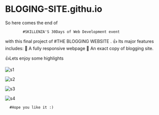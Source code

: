 # BLOGING-SITE.githu.io





So here comes the  end of  

            #SKILLENZA'S 30Days of Web Development event 
  
with this final project of #THE BLOGGING WEBSITE .
 👍 Its major features includes:
 🥇 A fully  responsive webpage
 🥇 An exact copy of blogging site.  

 👍Lets enjoy some highlights 
      
![s1](https://user-images.githubusercontent.com/73931975/105492029-4a5bf380-5cdd-11eb-96de-d0475b1f2163.png)

![s2](https://user-images.githubusercontent.com/73931975/105492080-62337780-5cdd-11eb-9cb1-8363bc497e28.png)

![s3](https://user-images.githubusercontent.com/73931975/105492097-665f9500-5cdd-11eb-8d69-f304741b82d1.png)

![s4](https://user-images.githubusercontent.com/73931975/105492132-75dede00-5cdd-11eb-9a9d-38fe9fadf6fc.png)

   

      #Hope you like it :)
